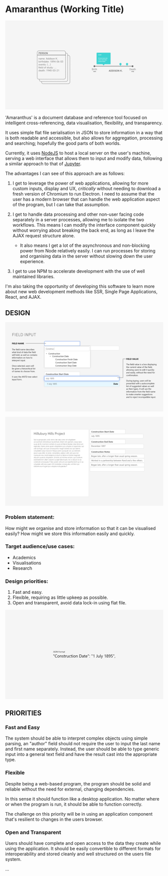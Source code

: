 # Amaranthus (Working Title)

![](design/Wireframe_Diagram.png "Title text")

'Amaranthus' is a document database and reference tool focused on 
intelligent cross-referencing, data visualisation, flexibility, and 
transparency.

It uses simple flat file serialisation in JSON to store 
information in a way that is both readable and accessible, but also allows 
for aggregation, processing and searching; hopefully the good parts 
of both worlds.

Currently, it uses [NodeJS](https://nodejs.org/en/) to host a 
local server on the user's
machine, serving a web interface that allows them to input
and modify data, following a similar approach to that of 
[Jupyter](http://jupyter.org/).

The advantages I can see of this approach are as follows:

1. I get to leverage the power of web applications, allowing for 
more custom inputs, display and UX, *critically* without needing
to download a fresh version of Chromium to run Electron. I need
to assume that the user has a modern browser that can handle the
web application aspect of the program, but I can take that assumption.

2. I get to handle data processing and other non-user facing
code separately in a server processes, allowing me to isolate 
the two workflows. This means I can modify the interface 
component quickly without worrying about breaking the back
end, as long as I leave the AJAX request structure alone.
    
    - It also means I get a lot of the asynchronous and 
    non-blocking power from Node relatively easily. I can
    run processes for storing and organising data in the 
    server without slowing down the user experience.

3. I get to use NPM to accelerate development with the use
of well maintained libraries.

I'm also taking the opportunity of developing this software
to learn more about new web development methods like SSR,
Single Page Applications, React, and AJAX.


## DESIGN

![Field Input](design/Field_Input.png "Field Input Design")

![Document Input](design/Document_Input.png "Document Input Design")

### Problem statement:

How might we organise and store information so that it can be visualised 
easily? How might we store this information easily and quickly.

### Target audience/use cases:

* Academics
* Visualisations
* Research

### Design priorities:

1. Fast and easy.
2. Flexible, requiring as little upkeep as possible.
3. Open and transparent, avoid data lock-in using flat file.

![Field Input](design/JSON_format.png "Field Input Design")

## PRIORITIES

### Fast and Easy

The system should be able to interpret complex objects using simple parsing, an "author"
field should not require the user to input the last name and first name separately. Instead,
the user should be able to type generic input into a general text field and have 
the result cast into the appropriate type.

### Flexible

Despite being a web-based program, the program should be solid
and reliable without the need for external, changing dependencies.

In this sense it should function like a desktop application. No 
matter where or when the program is run, it should be able to
function correctly.

The challenge on this priority will be in using an application
component that's resilient to changes in the users browser.

### Open and Transparent

Users should have complete and open access to the data they 
create while using the application. It should be easily
convertible to different formats for interoperability and 
stored cleanly and well structured on the users file system.

...